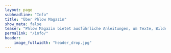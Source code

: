 ```yaml
---
layout: page
subheadline: "Info"
title: "Über Phlow Magazin"
show_meta: false
teaser: "Phlow Magazin bietet ausführliche Anleitungen, um Texte, Bilder, Videos und Inhalte perfekt im Internet zu veröffentlichen und zu präsentieren."
permalink: "/info/"
header:
    image_fullwidth: "header_drop.jpg"
---
```

